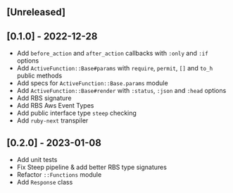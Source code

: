 ## [Unreleased]

## [0.1.0] - 2022-12-28

- Add `before_action` and `after_action` callbacks with `:only` and `:if` options
- Add `ActiveFunction::Base#params` with `require`, `permit`, `[]` and `to_h` public methods
- Add specs for `ActiveFunction::Base.params` module
- Add `ActiveFunction::Base#render` with `:status`, `:json` and `:head` options
- Add RBS signature
- Add RBS Aws Event Types
- Add public interface type `steep` checking
- Add `ruby-next` transpiler

## [0.2.0] - 2023-01-08

- Add unit tests
- Fix Steep pipeline & add better RBS type signatures 
- Refactor `::Functions` module
- Add `Response` class
